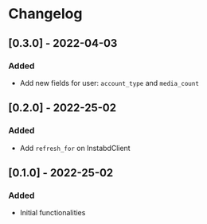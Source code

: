 # Changelog

## [0.3.0] - 2022-04-03

### Added

- Add new fields for user: `account_type` and `media_count`

## [0.2.0] - 2022-25-02

### Added

- Add `refresh_for` on InstabdClient

## [0.1.0] - 2022-25-02

### Added

- Initial functionalities
